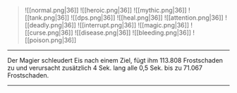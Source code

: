 > ![[normal.png|36]] ![[heroic.png|36]] ![[mythic.png|36]]
> ![[tank.png|36]] ![[dps.png|36]] ![[heal.png|36]]
> ![[attention.png|36]] ![[deadly.png|36]] ![[interrupt.png|36]]
> ![[magic.png|36]] ![[curse.png|36]] ![[disease.png|36]] ![[bleeding.png|36]] ![[poison.png|36]] 

***
Der Magier schleudert Eis nach einem Ziel, fügt ihm 113.808 Frostschaden zu und verursacht zusätzlich 4 Sek. lang alle 0,5 Sek. bis zu 71.067 Frostschaden.

***